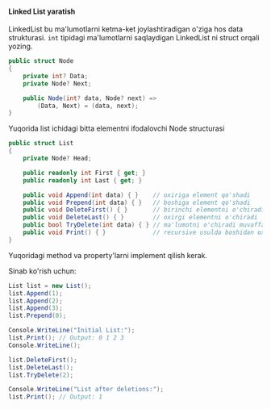 #### Linked List yaratish

LinkedList bu ma'lumotlarni ketma-ket joylashtiradigan o'ziga hos data strukturasi. `int` tipidagi ma'lumotlarni saqlaydigan LinkedList ni struct orqali yozing.

```csharp
public struct Node
{
    private int? Data;
    private Node? Next;

    public Node(int? data, Node? next) => 
        (Data, Next) = (data, next);
}
```

Yuqorida list ichidagi bitta elementni ifodalovchi Node structurasi

```csharp
public struct List
{
    private Node? Head;

    public readonly int First { get; }
    public readonly int Last { get; }

    public void Append(int data) { }    // oxiriga element qo'shadi
    public void Prepend(int data) { }   // boshiga element qo'shadi
    public void DeleteFirst() { }       // birinchi elementni o'chiradi
    public void DeleteLast() { }        // oxirgi elementni o'chiradi
    public bool TryDelete(int data) { } // ma'lumotni o'chiradi muvaffaqiyatli bo'lsa true qaytaradi
    public void Print() { }             // recursive usulda boshidan oxirgacha chop etadi
}
```

Yuqoridagi method va property'larni implement qilish kerak.


Sinab ko'rish uchun:
```cs
List list = new List();
list.Append(1);
list.Append(2);
list.Append(3);
list.Prepend(0);

Console.WriteLine("Initial List:");
list.Print(); // Output: 0 1 2 3
Console.WriteLine();

list.DeleteFirst();
list.DeleteLast();
list.TryDelete(2);

Console.WriteLine("List after deletions:");
list.Print(); // Output: 1
```